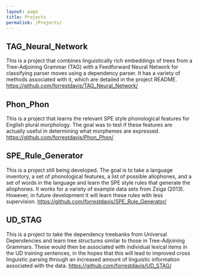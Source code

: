 ```yaml
---
layout: page
title: Projects
permalink: /Projects/
---
```


## TAG_Neural_Network
This is a project that combines linguistically rich embeddings of trees from a Tree-Adjoining Grammar (TAG) with a Feedforward Neural Network for classifying parser moves using a dependency parser. It has a variety of methods associated with it, which are detailed in the project README. 
<https://github.com/forrestdavis/TAG_Neural_Network/>

## Phon_Phon
This is a project that learns the relevant SPE style phonological features for English plural morphology. The goal was to test if these features are actually useful in determining what morphemes are expressed.  
<https://github.com/forrestdavis/Phon_Phon/>

## SPE_Rule_Generator
This is a project still being developed. The goal is to take a language
inventory, a set of phonological features, a list of possible allophones, and a set of 
words in the language and learn the SPE style rules that generate the allophones. It 
works for a variety of example data sets from Zsiga (2013). However, in future 
development it will learn these rules with less supervision. 
<https://github.com/forrestdavis/SPE_Rule_Generator/>

## UD_STAG
This is a project to take the dependency treebanks from Universal Dependencies and learn 
tree structures similar to those in Tree-Adjoining Grammars. These would then be associated 
with individual lexical items in the UD training sentences, in the hopes that this will lead
to improved cross linguistic parsing through an increased amount of linguistic information 
associated with the data. 
<https://github.com/forrestdavis/UD_STAG/>

